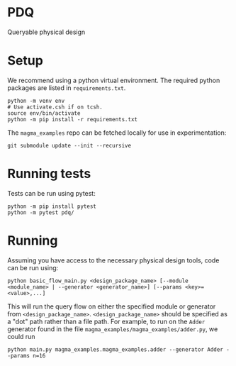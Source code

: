 # PDQ

Queryable physical design

# Setup
We recommend using a python virtual environment. The required python packages are listed in `requirements.txt`.

    python -m venv env
    # Use activate.csh if on tcsh.
    source env/bin/activate
    python -m pip install -r requirements.txt
  
The `magma_examples` repo can be fetched locally for use in experimentation:

    git submodule update --init --recursive

# Running tests
Tests can be run using pytest:

    python -m pip install pytest
    python -m pytest pdq/

# Running
Assuming you have access to the necessary physical design tools, code can be run using:

    python basic_flow_main.py <design_package_name> [--module <module_name> | --generator <generator_name>] [--params <key>=<value>,...]

This will run the query flow on either the specified module or generator from `<design_package_name>`. `<design_package_name>` should be specified as a "dot" path rather than a file path. For example, to run on the `Adder` generator found in the file `magma_examples/magma_examples/adder.py`, we could run

    python main.py magma_examples.magma_examples.adder --generator Adder --params n=16
